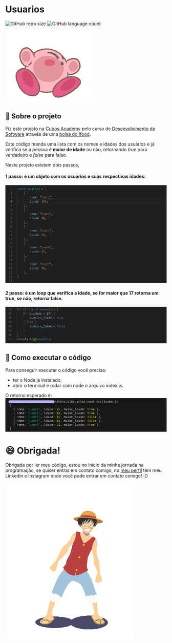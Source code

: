 # Usuarios

![GitHub repo size](https://img.shields.io/github/repo-size/SaraBahck/Usuarios?style=for-the-badge)
![GitHub language count](https://img.shields.io/github/languages/count/SaraBahck/Usuarios?style=for-the-badge)

<img src="kirbyfofogif.gif">

## 📌 Sobre o projeto
Fiz este projeto na [Cubos Academy](https://cubos.academy/) pelo curso de [Desenvolvimento de Software](https://cubos.academy/cursos/desenvolvimento-de-software) através de uma [bolsa do Ifood](https://cubos.academy/lp/1000bolsasifood).


Este código manda uma lista com os nomes e idades dos usuários e já verifica se a pessoa é **maior de idade** ou não, retornando *true* para verdadeiro e *false* para falso.

Neste projeto existem dois passos, 
#### 1 passo: é um objeto com os usuários e suas respectivas idades:
<img src="print1.png">

#### 2 passo: é um loop que verifica a idade, se for maior que 17 retorna um true, se não, retorna false.
<img src="print2.png">

## 🤔 Como executar o código
Para conseguir executar o código você precisa:
- ter o Node.js instalado;
- abrir o terminal e rodar com node o arquivo index.js.

O retorno esperado é: 
<img src="retorno.png">

# 😄 Obrigada!

Obrigada por ler meu código, estou no início da minha jornada na programação, se quiser entrar em contato comigo, no [meu perfil](https://github.com/SaraBahck) tem meu Linkedin e Instagram onde você pode entrar em contato comigo! :D

<img src="Luffy.gif">